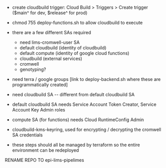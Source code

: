 - create cloudbuild trigger: Cloud Build > Triggers > Create trigger ($main^ for dev, $release^ for prod)
- chmod 755 deploy-functions.sh to allow cloudbuild to execute
- there are a few different SAs required
  - need lims-cromwell-user SA 
  - default cloudbuild (identity of cloudbuild)
  - default compute (identity of google cloud functions)
  - cloudbuild (external services)
  - cromwell 
  - genotyping?
- need terra / google groups [link to deploy-backend.sh where these are programmatically created]
- need cloudbuild SA -- different from default cloudbuild SA
- default cloudbuild SA needs Service Account Token Creator, Service Account Key Admin roles
- compute SA (for functions) needs Cloud RuntimeConfig Admin
- cloudbuild-kms-keyring, used for encrypting / decrypting the cromwell SA credentials

- these steps should all be managed by terraform so the entire environment can be redeployed 

RENAME REPO TO epi-lims-pipelimes